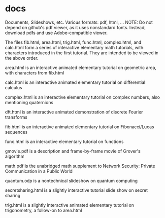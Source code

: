 # docs
Documents, Slideshows, etc.
Various formats: pdf, html, ...
NOTE: Do not depend on github's pdf viewer, as it uses nonstandard fonts. Instead, download pdfs and use Adobe-compatible viewer.

The files fib.html, area.html, trig.html, func.html, complex.html, and calc.html form a series of interactive elementary math tutorials,
with characters introduced in the first tutorial. They are intended to be viewed in the above order. 

area.html is an interactive animated elementary tutorial on geometric area, with characters from fib.html

calc.html is an interactive animated elementary tutorial on differential calculus

complex.html is an interactive elementary tutorial on complex numbers, also mentioning quaternions

dft.html is an interactive animated demonstration of discrete Fourier transforms

fib.html is an interactive animated elementary tutorial on Fibonacci/Lucas sequences

func.html is an interactive elementary tutorial on functions

gmovie.pdf is a description and frame-by-frame movie of Grover's algorithm

math.pdf is the unabridged math supplement to Network Security: Private Communication in a Public World

quantum.odp is a nontechnical slideshow on quantum computing

secretsharing.html is a slightly interactive tutorial slide show on secret sharing

trig.html is a slightly interactive animated elementary tutorial on trigonometry, a follow-on to area.html

